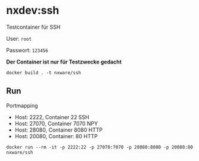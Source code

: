 # nxdev:ssh

Testcontainer für SSH

User: `root`

Passwort: `123456`


**Der Container ist nur für Testzwecke gedacht**

```
docker build . -t nxware/ssh
```

## Run

Portmapping

 - Host: 2222, Container 22 SSH
 - Host: 27070, Container 7070 NPY
 - Host: 28080, Container 8080  HTTP
 - Host: 20080, Container: 80  HTTP


```
docker run --rm -it -p 2222:22 -p 27070:7070 -p 28080:8080 -p 20080:80 nxware/ssh
```